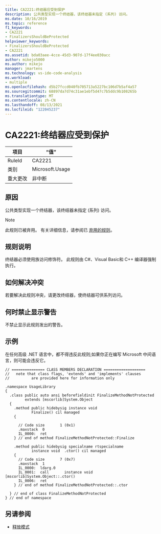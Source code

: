 ```yaml
---
title: CA2221:终结器应受到保护
description: 公共类型实现一个终结器，该终结器未指定 (系列) 访问。
ms.date: 10/16/2019
ms.topic: reference
f1_keywords:
- CA2221
- FinalizersShouldBeProtected
helpviewer_keywords:
- FinalizersShouldBeProtected
- CA2221
ms.assetid: bda03aee-4cce-45d3-907d-17f4ee030acc
author: mikejo5000
ms.author: mikejo
manager: jmartens
ms.technology: vs-ide-code-analysis
ms.workload:
- multiple
ms.openlocfilehash: d5b27fccd040fb705713a5227bc106d7b5af4a57
ms.sourcegitcommit: 68897da7d74c31ae1ebf5d47c7b5ddc9b108265b
ms.translationtype: MT
ms.contentlocale: zh-CN
ms.lasthandoff: 08/13/2021
ms.locfileid: "122045237"
---
```

# <a name="ca2221-finalizers-should-be-protected"></a>CA2221:终结器应受到保护

|项目|“值”|
|-|-|
|RuleId|CA2221|
|类别|Microsoft.Usage|
|重大更改|非中断|

## <a name="cause"></a>原因
公共类型实现一个终结器，该终结器未指定 (系列) 访问。

> [!NOTE]
> 此规则已被弃用。 有关详细信息，请参阅已 [弃用的规则](fxcop-unported-deprecated-rules.md)。

## <a name="rule-description"></a>规则说明
终结器必须使用族访问修饰符。 此规则由 C#、Visual Basic和 C++ 编译器强制执行。

## <a name="how-to-fix-violations"></a>如何解决冲突
若要解决此规则冲突，请更改终结器，使终结器可供系列访问。

## <a name="when-to-suppress-warnings"></a>何时禁止显示警告
不禁止显示此规则发出的警告。

## <a name="example"></a>示例
在任何高级 .NET 语言中，都不得违反此规则;如果你正在编写 Microsoft 中间语言，则可能会违反它。

```
// =============== CLASS MEMBERS DECLARATION ===================
//   note that class flags, 'extends' and 'implements' clauses
//          are provided here for information only

.namespace UsageLibrary
{
  .class public auto ansi beforefieldinit FinalizeMethodNotProtected
         extends [mscorlib]System.Object
  {
    .method public hidebysig instance void
            Finalize() cil managed
    {

      // Code size       1 (0x1)
      .maxstack  0
      IL_0000:  ret
    } // end of method FinalizeMethodNotProtected::Finalize

    .method public hidebysig specialname rtspecialname
            instance void  .ctor() cil managed
    {
      // Code size       7 (0x7)
      .maxstack  1
      IL_0000:  ldarg.0
      IL_0001:  call       instance void [mscorlib]System.Object::.ctor()
      IL_0006:  ret
    } // end of method FinalizeMethodNotProtected::.ctor

  } // end of class FinalizeMethodNotProtected
} // end of namespace
```

## <a name="see-also"></a>另请参阅

- [释放模式](/dotnet/standard/design-guidelines/dispose-pattern)
